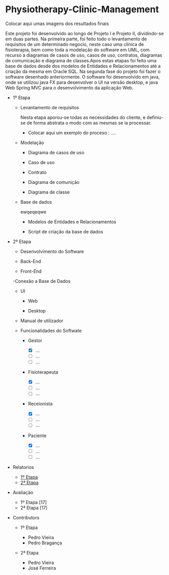 # Physiotherapy-Clinic-Management

Colocar aqui umas imagens dos resultados finais

  Este projeto foi desenvolvido ao longo de Projeto I e Projeto II, dividindo-se em duas partes. 
  Na primeira parte, foi feito todo o levantamento de requisitos de um determinado negocio, neste caso uma clinica de fisioterapia, bem como toda a modelação do software em UML, com recurso a diagramas de casos de uso, casos de uso, contratos, diagramas de comunicação e diagrama de classes.Apos estas etapas foi feito uma base de dados desde dos modelos de Entidades e Relacionamentos até a criação da mesma em Oracle SQL.
  Na segunda fase do projeto foi fazer o software desenhado anteriormente. O software foi desenvolvido em java, onde se utilizou java FX para desenvolver o UI na versão desktop, e java Web Spring MVC para o desenvolvimento da aplicação Web.
  
- 1º Etapa

  - Levantamento de requisitos

    Nesta etapa aporou-se todas as necessidades do cliente, e definiu-se de forma abstrata o modo com as mesmas se ia processar.
    
      - Colocar aqui um exemplo do proceso : ....
      
  - Modelação
    
    - Diagrama de casos de uso
    
    - Caso de uso
    
    - Contrato
    
    - Diagrama de comunição
    
    - Diagrama de classe
  
  - Base de dados
  
    ewqeqeqwe
    
    - Modelos de Entidades e Relacionamentos
    
    - Script de criação da base de dados
    
- 2º Etapa

  - Desenvolvimento do Software
  
  - Back-End
  
  - Front-End
  
  -Conexão a Base de Dados
  
  - UI
  
    - Web
    
    - Desktop

  - Manual de utilizador
  
  - Funcionalidades do Softwate
  
    - Gestor
    
      - [X] ...
      - [ ] ...
      - [ ] ...
      
    - Fisioterapeuta
    
      - [X] ...
      - [ ] ...
      - [ ] ...
      
    - Receionista
    
      - [X] ...
      - [ ] ...
      - [ ] ...
      
    - Paciente
      - [X] ...
      - [ ] ...
      - [ ] ...
- Relatorios

  - [1º Etapa](https://github.com/user/repo/blob/branch/other_file.md)
  - [2ª Etapa](https://github.com/user/repo/blob/branch/other_file.md)
- Avaliação 

  - 1º Etapa [17]
  - 2ª Etapa [17]

- Contributors
  - 1º Etapa
  
    - Pedro Vieira
    - Pedro Bragança
    
  - 2ª Etapa
  
    - Pedro Vieira
    - José Ferreira
  

